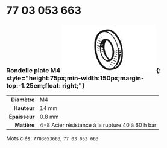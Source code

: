 # 77 03 053 663

### Rondelle plate M4 ![](../assets/images/parts/washer.png){: style="height:75px;min-width:150px;margin-top:-1.25em;float: right;"}

|   |   |
|---:|---|
**Diamètre** | M4
**Hauteur** |14 mm
**Épaisseur** |0.8 mm
**Matière** | 4-8 Acier résistance à la rupture 40 à 60 h bar

Mots clés: `7703053663`, `77 03 053 663`
